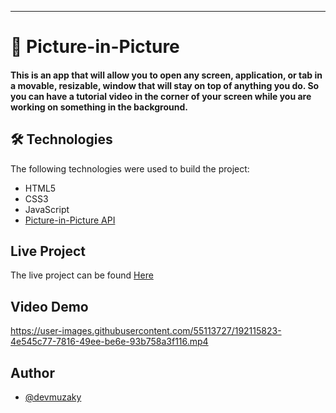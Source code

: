 -----------------------------------------------------
# 📝 Picture-in-Picture

#### This is an app that will allow you to open any screen, application, or tab in a movable, resizable, window that will stay on top of anything you do. So you can have a tutorial video in the corner of your screen while you are working on something in the background.

## 🛠 Technologies
The following technologies were used to build the project:
- HTML5
- CSS3
- JavaScript
- [Picture-in-Picture API](https://github.com/JonnathanRiquelmo/picture-in-picture/blob/master/readme.md)

## Live Project
The live project can be found [Here](https://devmuzaky.github.io/Picture-in-Picture/)

## Video Demo
https://user-images.githubusercontent.com/55113727/192115823-4e545c77-7816-49ee-be6e-93b758a3f116.mp4

## Author

- [@devmuzaky](https://github.com/devmuzaky)

